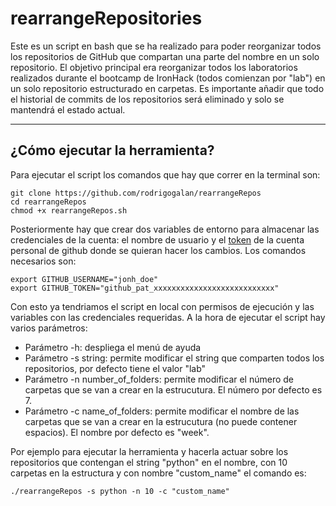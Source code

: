 # rearrangeRepositories
Este es un script en bash que se ha realizado para poder reorganizar todos los repositorios de GitHub que compartan una parte del nombre en un solo repositorio. El objetivo principal era reorganizar todos los laboratorios realizados durante el bootcamp de IronHack (todos comienzan por "lab") en un solo repositorio estructurado en carpetas. Es importante añadir que todo el historial de commits de los repositorios será eliminado y solo se mantendrá el estado actual.
***

## ¿Cómo ejecutar la herramienta?

Para ejecutar el script los comandos que hay que correr en la terminal son:
```
git clone https://github.com/rodrigogalan/rearrangeRepos
cd rearrangeRepos
chmod +x rearrangeRepos.sh
```
Posteriormente hay que crear dos variables de entorno para almacenar las credenciales de la cuenta: el nombre de usuario y el [token](https://docs.github.com/en/authentication/keeping-your-account-and-data-secure/creating-a-personal-access-token) de la cuenta personal de github donde se quieran hacer los cambios. Los comandos necesarios son:
```
export GITHUB_USERNAME="jonh_doe"
export GITHUB_TOKEN="github_pat_xxxxxxxxxxxxxxxxxxxxxxxxxxx"
```


Con esto ya tendriamos el script en local con permisos de ejecución y las variables con las credenciales requeridas. A la hora de ejecutar el script hay varios parámetros:
- Parámetro -h: despliega el menú de ayuda
- Parámetro -s string: permite modificar el string que comparten todos los repositorios, por defecto tiene el valor "lab"
- Parámetro -n number_of_folders: permite modificar el número de carpetas que se van a crear en la estrucutura. El número por defecto es 7.
- Parámetro -c name_of_folders: permite modificar el nombre de las carpetas que se van a crear en la estrucutura (no puede contener espacios). El nombre por defecto es "week".

Por ejemplo para ejecutar la herramienta y hacerla actuar sobre los repositorios que contengan el string "python" en el nombre, con 10 carpetas en la estructura y con nombre "custom_name" el comando es:
```
./rearrangeRepos -s python -n 10 -c "custom_name"
```
